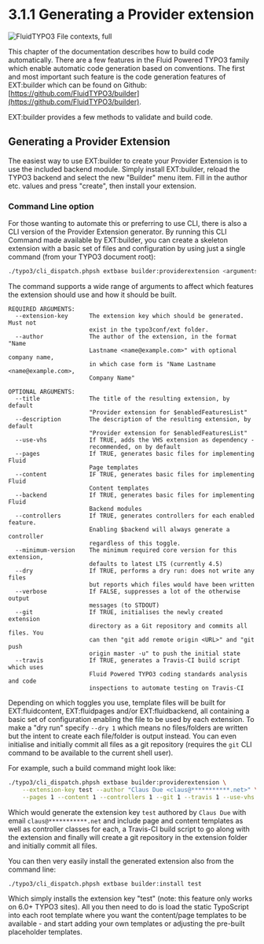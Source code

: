 3.1.1 Generating a Provider extension
=====================================

![FluidTYPO3 File contexts, full](../Images/FileContext/Full.svgz)

This chapter of the documentation describes how to build code automatically. There are a few features in the Fluid Powered TYPO3 family which enable automatic code generation based on conventions. The first and most important such feature is the code generation features of EXT:builder which can be found on Github: [https://github.com/FluidTYPO3/builder](https://github.com/FluidTYPO3/builder).

EXT:builder provides a few methods to validate and build code.

## Generating a Provider Extension

The easiest way to use EXT:builder to create your Provider Extension is to use the included backend module. Simply install EXT:builder, reload the TYPO3 backend and select the new "Builder" menu item. Fill in the author etc. values and press "create", then install your extension.

### Command Line option

For those wanting to automate this or preferring to use CLI, there is also a CLI version of the Provider Extension generator. By running this CLI Command made available by EXT:builder, you can create a skeleton extension with a basic set of files and configuration by using just a single command (from your TYPO3 document root):

```bash
./typo3/cli_dispatch.phpsh extbase builder:providerextension <arguments>
```

The command supports a wide range of arguments to affect which features the extension should use and how it should be built.

```plain
REQUIRED ARGUMENTS:
  --extension-key      The extension key which should be generated. Must not
                       exist in the typo3conf/ext folder.
  --author             The author of the extension, in the format "Name
                       Lastname <name@example.com>" with optional company name,
                       in which case form is "Name Lastname <name@example.com>,
                       Company Name"

OPTIONAL ARGUMENTS:
  --title              The title of the resulting extension, by default
                       "Provider extension for $enabledFeaturesList"
  --description        The description of the resulting extension, by default
                       "Provider extension for $enabledFeaturesList"
  --use-vhs            If TRUE, adds the VHS extension as dependency -
                       recommended, on by default
  --pages              If TRUE, generates basic files for implementing Fluid
                       Page templates
  --content            IF TRUE, generates basic files for implementing Fluid
                       Content templates
  --backend            If TRUE, generates basic files for implementing Fluid
                       Backend modules
  --controllers        If TRUE, generates controllers for each enabled feature.
                       Enabling $backend will always generate a controller
                       regardless of this toggle.
  --minimum-version    The minimum required core version for this extension,
                       defaults to latest LTS (currently 4.5)
  --dry                If TRUE, performs a dry run: does not write any files
                       but reports which files would have been written
  --verbose            If FALSE, suppresses a lot of the otherwise output
                       messages (to STDOUT)
  --git                If TRUE, initialises the newly created extension
                       directory as a Git repository and commits all files. You
                       can then "git add remote origin <URL>" and "git push
                       origin master -u" to push the initial state
  --travis             If TRUE, generates a Travis-CI build script which uses
                       Fluid Powered TYPO3 coding standards analysis and code
                       inspections to automate testing on Travis-CI
```

Depending on which toggles you use, template files will be built for EXT:fluidcontent, EXT:fluidpages and/or EXT:fluidbackend, all containing a basic set of configuration enabling the file to be used by each extension. To make a "dry run" specify `--dry 1` which means no files/folders are written but the intent to create each file/folder is output instead. You can even initialise and initially commit all files as a git repository (requires the `git` CLI command to be available to the current shell user).

For example, such a build command might look like:

```bash
./typo3/cli_dispatch.phpsh extbase builder:providerextension \
	--extension-key test --author "Claus Due <claus@***********.net>" \
	--pages 1 --content 1 --controllers 1 --git 1 --travis 1 --use-vhs 1
```

Which would generate the extension key `test` authored by `Claus Due` with email `claus@***********.net` and include page and content templates as well as controller classes for each, a Travis-CI build script to go along with the extension and finally will create a git repository in the extension folder and initially commit all files.

You can then very easily install the generated extension also from the command line:

```bash
./typo3/cli_dispatch.phpsh extbase builder:install test
```

Which simply installs the extension key "test" (note: this feature only works on 6.0+ TYPO3 sites). All you then need to do is load the static TypoScript into each root template where you want the content/page templates to be available - and start adding your own templates or adjusting the pre-built placeholder templates.
